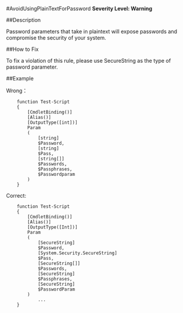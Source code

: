#AvoidUsingPlainTextForPassword 
**Severity Level: Warning**


##Description

Password parameters that take in plaintext will expose passwords and compromise the security of your system.

##How to Fix

To fix a violation of this rule, please use SecureString as the type of password parameter.

##Example

Wrong： 
```
    function Test-Script
    {
        [CmdletBinding()]
        [Alias()]
        [OutputType([int])]
        Param
        (
            [string]
            $Password,
            [string]
            $Pass,
            [string[]]
            $Passwords,
            $Passphrases,
            $Passwordparam
        )
    }
```

Correct: 

```
	function Test-Script
	{
	    [CmdletBinding()]
	    [Alias()]
	    [OutputType([Int])]
	    Param
	    (
			[SecureString]
			$Password,
			[System.Security.SecureString]
			$Pass,
			[SecureString[]]
			$Passwords,
			[SecureString]
			$Passphrases,
			[SecureString]
			$PasswordParam
		)
	        ...
	}

```
